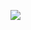 [![](https://mermaid.ink/img/pako:eNptVe1u2jAUfRXLv6hEM7BNgSBN4qsSVTs6QP0xqCqTuJAtsZljs3VVH2DPsR_Tfk97Al5sFwJpirGQSK7Puefc6yvnGQcqFNjHC81XS3Q9mkkEqz0ddq76k8Hd0EdjEYsgUpJrdKl5Ir4p_QWFAvVEKuRaxesoEdKoe3R-_h51St3RYLL5ORoMx2etLFlnt9OtTqse6vIVD6KQA3-y-RPIKOD3b2FkSjzUD1SaRqkRCUcCdVVi5Y50hKVT6qGbzS-19TOc6y34hktrhNz8hvARnE2Zh65svOA7x2ggA6HNDpXhutW91Yet2Sq6FfpR6YQD7pDqFUIAQtAllBNnBcFvII2ATubiew7ZlwZpCaQtVgekTjSPI2VEwNNcJWds20HQhIOJJZTJC814N7YrpY1wSRRIFH20_OCMo54K7LZqxxvdtxK8UfDWi9KVktG8UFR-0CJUWrx6zJkEmOTQ-AJVoe7mbxgtinJsfxQgx0DuWsmFWOf4fMBykRxPAE_QrVahNdE6r6v_1UYr4cIpwCm6tMZqnhbO5V9WwOEwH7Lj7FVLI8EDc9Y63iCltlzYmGt3i5burPA-p2fFfGSfr3UcIU6EFgYk99E6jhAn8oZHHB5xeKf0qMOjDo86POr4pI5PesIndXxSxyc94ZM5eszRYyf0mKPHHD12Uo86POrwnL6kdp7dn-3rSX_0oQ0XZ3ucbW1XrzrdTdd9IUSm-7kqBuk0m6h9TMgQl-FmjkLsG21FGScCbqPtK37eQmbYLEUiZtiHx1A8chubGZ7JF6CtuPykVHJgamUXS-w_8jiFN7sKuRG9iIPtJI9ya9T4SQYHDqTA_jP-jn3arHkVenHBLkij0qw36_UyfsI-a3iM1mukSuCP1erspYx_7EQrXqPOmrAapAa0ShUcQDlCd5WVBvuk1ixjEUZG6ZvsA7T7Dr38B_RB1is?type=png)](https://mermaid.live/edit#pako:eNptVe1u2jAUfRXLv6hEM7BNgSBN4qsSVTs6QP0xqCqTuJAtsZljs3VVH2DPsR_Tfk97Al5sFwJpirGQSK7Puefc6yvnGQcqFNjHC81XS3Q9mkkEqz0ddq76k8Hd0EdjEYsgUpJrdKl5Ir4p_QWFAvVEKuRaxesoEdKoe3R-_h51St3RYLL5ORoMx2etLFlnt9OtTqse6vIVD6KQA3-y-RPIKOD3b2FkSjzUD1SaRqkRCUcCdVVi5Y50hKVT6qGbzS-19TOc6y34hktrhNz8hvARnE2Zh65svOA7x2ggA6HNDpXhutW91Yet2Sq6FfpR6YQD7pDqFUIAQtAllBNnBcFvII2ATubiew7ZlwZpCaQtVgekTjSPI2VEwNNcJWds20HQhIOJJZTJC814N7YrpY1wSRRIFH20_OCMo54K7LZqxxvdtxK8UfDWi9KVktG8UFR-0CJUWrx6zJkEmOTQ-AJVoe7mbxgtinJsfxQgx0DuWsmFWOf4fMBykRxPAE_QrVahNdE6r6v_1UYr4cIpwCm6tMZqnhbO5V9WwOEwH7Lj7FVLI8EDc9Y63iCltlzYmGt3i5burPA-p2fFfGSfr3UcIU6EFgYk99E6jhAn8oZHHB5xeKf0qMOjDo86POr4pI5PesIndXxSxyc94ZM5eszRYyf0mKPHHD12Uo86POrwnL6kdp7dn-3rSX_0oQ0XZ3ucbW1XrzrdTdd9IUSm-7kqBuk0m6h9TMgQl-FmjkLsG21FGScCbqPtK37eQmbYLEUiZtiHx1A8chubGZ7JF6CtuPykVHJgamUXS-w_8jiFN7sKuRG9iIPtJI9ya9T4SQYHDqTA_jP-jn3arHkVenHBLkij0qw36_UyfsI-a3iM1mukSuCP1erspYx_7EQrXqPOmrAapAa0ShUcQDlCd5WVBvuk1ixjEUZG6ZvsA7T7Dr38B_RB1is)
